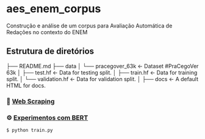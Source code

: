 # aes_enem_corpus

Construção e análise de um corpus para Avaliação Automática de Redações no contexto do ENEM

## Estrutura de diretórios

├── README.md 
├── data
│   └── pracegover_63k     <- Dataset #PraCegoVer 63k
│       ├── test.hf        <- Data for testing split.
│       ├── train.hf       <- Data for training split.
│       └── validation.hf  <- Data for validation split.
│
├── docs               <- A default HTML for docs.

### :wrench: [Web Scraping](web_corpus_builder/)



### :gear: [Experimentos com BERT](experiments_bert/)

```bash
$ python train.py
```